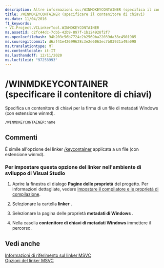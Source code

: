 ```yaml
---
description: Altre informazioni su:/WINMDKEYCONTAINER (specifica il contenitore di chiavi)
title: /WINMDKEYCONTAINER (specificare il contenitore di chiavi)
ms.date: 11/04/2016
f1_keywords:
- VC.Project.VCLinkerTool.WINMDKEYCONTAINER
ms.assetid: c2fc44dc-7cb5-42b9-897f-1b124928f2f7
ms.openlocfilehash: 94b203c56b7724c2b2569ba22039da38c4501985
ms.sourcegitcommit: d6af41e42699628c3e2e6063ec7b03931a49a098
ms.translationtype: MT
ms.contentlocale: it-IT
ms.lasthandoff: 12/11/2020
ms.locfileid: "97258993"
---
```

# <a name="winmdkeycontainer-specify-key-container"></a>/WINMDKEYCONTAINER (specificare il contenitore di chiavi)

Specifica un contenitore di chiavi per la firma di un file di metadati Windows (con estensione winmd).

```
/WINMDKEYCONTAINER:name
```

## <a name="remarks"></a>Commenti

È simile all'opzione del linker [/keycontainer](keycontainer-specify-a-key-container-to-sign-an-assembly.md) applicata a un file (con estensione winmd).

### <a name="to-set-this-linker-option-in-the-visual-studio-development-environment"></a>Per impostare questa opzione del linker nell'ambiente di sviluppo di Visual Studio

1. Aprire la finestra di dialogo **Pagine delle proprietà** del progetto. Per informazioni dettagliate, vedere [Impostare il compilatore e le proprietà di compilazione](../working-with-project-properties.md).

1. Selezionare la cartella **linker** .

1. Selezionare la pagina delle proprietà **metadati di Windows** .

1. Nella casella **contenitore di chiavi di metadati Windows** immettere il percorso.

## <a name="see-also"></a>Vedi anche

[Informazioni di riferimento sul linker MSVC](linking.md)<br/>
[Opzioni del linker MSVC](linker-options.md)
